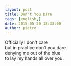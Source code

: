 ```yaml
---
layout: post
title: Don't You Dare
tags: [english,]
date: 2015-05-20 18:33:00
author: pietro
---
```

Officially I don't care<br/>but in practice don't you dare<br/>denying me out of the blue<br/>to lay my hands all over you.
